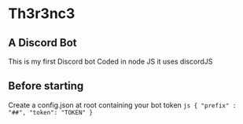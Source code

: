 # Th3r3nc3

## A Discord Bot

This is my first Discord bot
Coded in node JS it uses discordJS

## Before starting

Create a config.json at root containing your bot token
``js {
    "prefix" : "##",
    "token": "TOKEN"
}``